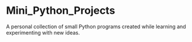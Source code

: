 # Mini_Python_Projects
A personal collection of small Python programs created while learning and experimenting with new ideas.
